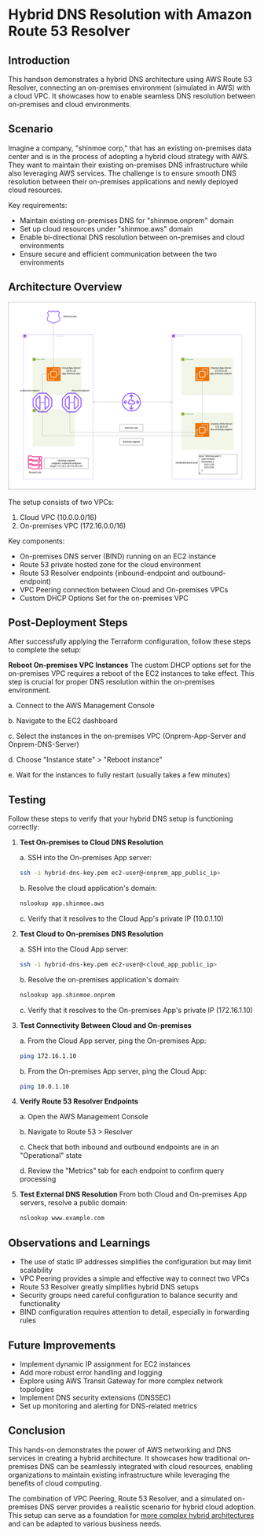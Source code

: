 # Hybrid DNS Resolution with Amazon Route 53 Resolver

## Introduction

This handson demonstrates a hybrid DNS architecture using AWS Route 53 Resolver, connecting an on-premises environment (simulated in AWS) with a cloud VPC. It showcases how to enable seamless DNS resolution between on-premises and cloud environments.

## Scenario

Imagine a company, "shinmoe corp," that has an existing on-premises data center and is in the process of adopting a hybrid cloud strategy with AWS. They want to maintain their existing on-premises DNS infrastructure while also leveraging AWS services. The challenge is to ensure smooth DNS resolution between their on-premises applications and newly deployed cloud resources.

Key requirements:
- Maintain existing on-premises DNS for "shinmoe.onprem" domain
- Set up cloud resources under "shinmoe.aws" domain
- Enable bi-directional DNS resolution between on-premises and cloud environments
- Ensure secure and efficient communication between the two environments

## Architecture Overview

![Hybrid DNS Architecture](images/hybriddns.png)

The setup consists of two VPCs:
1. Cloud VPC (10.0.0.0/16)
2. On-premises VPC (172.16.0.0/16)

Key components:
- On-premises DNS server (BIND) running on an EC2 instance
- Route 53 private hosted zone for the cloud environment
- Route 53 Resolver endpoints (inbound-endpoint and outbound-endpoint)
- VPC Peering connection between Cloud and On-premises VPCs
- Custom DHCP Options Set for the on-premises VPC

## Post-Deployment Steps

After successfully applying the Terraform configuration, follow these steps to complete the setup:

**Reboot On-premises VPC Instances**
The custom DHCP options set for the on-premises VPC requires a reboot of the EC2 instances to take effect. This step is crucial for proper DNS resolution within the on-premises environment.

a. Connect to the AWS Management Console

b. Navigate to the EC2 dashboard

c. Select the instances in the on-premises VPC (Onprem-App-Server and Onprem-DNS-Server)

d. Choose "Instance state" > "Reboot instance"

e. Wait for the instances to fully restart (usually takes a few minutes)

## Testing

Follow these steps to verify that your hybrid DNS setup is functioning correctly:

1. **Test On-premises to Cloud DNS Resolution**
   
   a. SSH into the On-premises App server:
      ```bash
      ssh -i hybrid-dns-key.pem ec2-user@<onprem_app_public_ip>
      ```
   b. Resolve the cloud application's domain:
      ```bash
      nslookup app.shinmoe.aws
      ```
   c. Verify that it resolves to the Cloud App's private IP (10.0.1.10)

2. **Test Cloud to On-premises DNS Resolution**
   
   a. SSH into the Cloud App server:
      ```bash
      ssh -i hybrid-dns-key.pem ec2-user@<cloud_app_public_ip>
      ```
   b. Resolve the on-premises application's domain:
      ```bash
      nslookup app.shinmoe.onprem
      ```
   c. Verify that it resolves to the On-premises App's private IP (172.16.1.10)

3. **Test Connectivity Between Cloud and On-premises**
   
   a. From the Cloud App server, ping the On-premises App:
      ```bash
      ping 172.16.1.10
      ```
   b. From the On-premises App server, ping the Cloud App:
      ```bash
      ping 10.0.1.10
      ```

4. **Verify Route 53 Resolver Endpoints**
   
   a. Open the AWS Management Console
   
   b. Navigate to Route 53 > Resolver
   
   c. Check that both inbound and outbound endpoints are in an "Operational" state
   
   d. Review the "Metrics" tab for each endpoint to confirm query processing

5. **Test External DNS Resolution**
   From both Cloud and On-premises App servers, resolve a public domain:
   ```bash
   nslookup www.example.com
   ```

## Observations and Learnings

- The use of static IP addresses simplifies the configuration but may limit scalability
- VPC Peering provides a simple and effective way to connect two VPCs
- Route 53 Resolver greatly simplifies hybrid DNS setups
- Security groups need careful configuration to balance security and functionality
- BIND configuration requires attention to detail, especially in forwarding rules

## Future Improvements

- Implement dynamic IP assignment for EC2 instances
- Add more robust error handling and logging
- Explore using AWS Transit Gateway for more complex network topologies
- Implement DNS security extensions (DNSSEC)
- Set up monitoring and alerting for DNS-related metrics

## Conclusion

This hands-on demonstrates the power of AWS networking and DNS services in creating a hybrid architecture. It showcases how traditional on-premises DNS can be seamlessly integrated with cloud resources, enabling organizations to maintain existing infrastructure while leveraging the benefits of cloud computing.

The combination of VPC Peering, Route 53 Resolver, and a simulated on-premises DNS server provides a realistic scenario for hybrid cloud adoption. This setup can serve as a foundation for [more complex hybrid architectures](https://d1.awsstatic.com/architecture-diagrams/ArchitectureDiagrams/hybrid-dns_route53-resolver-endpoint-ra.pdf?ntwd_hyb9) and can be adapted to various business needs.